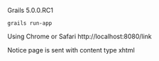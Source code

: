 Grails 5.0.0.RC1

```
grails run-app
```


Using Chrome or Safari
http://localhost:8080/link

Notice page is sent with content type xhtml 
